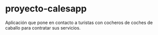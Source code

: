 # proyecto-calesapp
Aplicación que pone en contacto  a turistas con cocheros de coches de caballo para contratar sus servicios.
